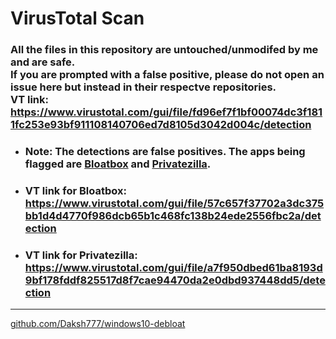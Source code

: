 # VirusTotal Scan
### All the files in this repository are untouched/unmodifed by me and are safe. <br> **If you are prompted with a false positive, please do not open an issue here but instead in their respectve repositories.** <br> VT link: https://www.virustotal.com/gui/file/fd96ef7f1bf00074dc3f1811fc253e93bf911108140706ed7d8105d3042d004c/detection
  * ### Note: The detections are false positives. The apps being flagged are [Bloatbox](https://github.com/Daksh777/windows10-debloat/tree/master/Debloat%20Apps/Bloatbox) and [Privatezilla](https://github.com/Daksh777/windows10-debloat/tree/master/Debloat%20Apps/Privatezilla).
  * ### VT link for Bloatbox: https://www.virustotal.com/gui/file/57c657f37702a3dc375bb1d4d4770f986dcb65b1c468fc138b24ede2556fbc2a/detection
  * ### VT link for Privatezilla: https://www.virustotal.com/gui/file/a7f950dbed61ba8193d9bf178fddf825517d8f7cae94470da2e0dbd937448dd5/detection
---
[github.com/Daksh777/windows10-debloat](https://github.com/Daksh777/windows10-debloat)
